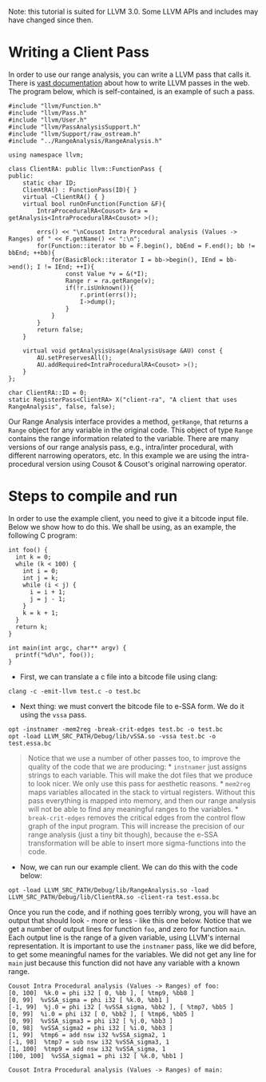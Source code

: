 Note: this tutorial is suited for LLVM 3.0. Some LLVM APIs and includes may have changed since then.

# Writing a Client Pass #

In order to use our range analysis, you can write a LLVM pass that calls it. There is [vast documentation](http://llvm.org/docs/WritingAnLLVMPass.html) about how to write LLVM passes in the web. The program below, which is self-contained, is an example of such a pass.

```
#include "llvm/Function.h"
#include "llvm/Pass.h"
#include "llvm/User.h"
#include "llvm/PassAnalysisSupport.h"
#include "llvm/Support/raw_ostream.h"
#include "../RangeAnalysis/RangeAnalysis.h"

using namespace llvm;

class ClientRA: public llvm::FunctionPass {
public:
	static char ID;
	ClientRA() : FunctionPass(ID){ }
	virtual ~ClientRA() { }
	virtual bool runOnFunction(Function &F){
		IntraProceduralRA<Cousot> &ra = getAnalysis<IntraProceduralRA<Cousot> >();

		errs() << "\nCousot Intra Procedural analysis (Values -> Ranges) of " << F.getName() << ":\n";
		for(Function::iterator bb = F.begin(), bbEnd = F.end(); bb != bbEnd; ++bb){
			for(BasicBlock::iterator I = bb->begin(), IEnd = bb->end(); I != IEnd; ++I){
				const Value *v = &(*I);
				Range r = ra.getRange(v);
				if(!r.isUnknown()){
					r.print(errs());
					I->dump();
				}
			}
		}
		return false;
	}

	virtual void getAnalysisUsage(AnalysisUsage &AU) const {
		AU.setPreservesAll();
		AU.addRequired<IntraProceduralRA<Cousot> >();
	}
};

char ClientRA::ID = 0;
static RegisterPass<ClientRA> X("client-ra", "A client that uses RangeAnalysis", false, false);
```

Our Range Analysis interface provides a method, `getRange`, that returns a `Range` object for any variable in the original code. This object of type `Range` contains the range information related to the variable. There are many versions of our range analysis pass, e.g., intra/inter procedural, with different narrowing operators, etc. In this example we are using the intra-procedural version using Cousot & Cousot's original narrowing operator.

# Steps to compile and run #

In order to use the example client, you need to give it a bitcode input file. Below we show how to do this. We shall be using, as an example, the following C program:
```
int foo() {
  int k = 0;
  while (k < 100) {
    int i = 0;
    int j = k;
    while (i < j) {
      i = i + 1;
      j = j - 1;
    }
    k = k + 1;
  }
  return k;
}

int main(int argc, char** argv) {
  printf("%d\n", foo());
}
```

  * First, we can translate a c file into a bitcode file using clang:
```
clang -c -emit-llvm test.c -o test.bc
```
  * Next thing: we must convert the bitcode file to e-SSA form. We do it using the `vssa` pass.
```
opt -instnamer -mem2reg -break-crit-edges test.bc -o test.bc
opt -load LLVM_SRC_PATH/Debug/lib/vSSA.so -vssa test.bc -o test.essa.bc
```
> Notice that we use a number of other passes too, to improve the quality of the code that we are producing:
    * `instnamer` just assigns strings to each variable. This will make the dot files that we produce to look nicer. We only use this pass for aesthetic reasons.
    * `mem2reg` maps variables allocated in the stack to virtual registers. Without this pass everything is mapped into memory, and then our range analysis will not be able to find any meaningful ranges to the variables.
    * `break-crit-edges` removes the critical edges from the control flow graph of the input program. This will increase the precision of our range analysis (just a tiny bit though), because the e-SSA transformation will be able to insert more sigma-functions into the code.

  * Now, we can run our example client. We can do this with the code below:
```
opt -load LLVM_SRC_PATH/Debug/lib/RangeAnalysis.so -load LLVM_SRC_PATH/Debug/lib/ClientRA.so -client-ra test.essa.bc
```

Once you run the code, and if nothing goes terribly wrong, you will have an output that should look - more or less - like this one below. Notice that we get a number of output lines for function `foo`, and zero for function `main`. Each output line is the range of a given variable, using LLVM's internal representation. It is important to use the `instnamer` pass, like we did before, to get some meaningful names for the variables. We did not get any line for `main` just because this function did not have any variable with a known range.
```
Cousot Intra Procedural analysis (Values -> Ranges) of foo:
[0, 100]  %k.0 = phi i32 [ 0, %bb ], [ %tmp9, %bb8 ]
[0, 99]  %vSSA_sigma = phi i32 [ %k.0, %bb1 ]
[-1, 99]  %j.0 = phi i32 [ %vSSA_sigma, %bb2 ], [ %tmp7, %bb5 ]
[0, 99]  %i.0 = phi i32 [ 0, %bb2 ], [ %tmp6, %bb5 ]
[0, 99]  %vSSA_sigma3 = phi i32 [ %j.0, %bb3 ]
[0, 98]  %vSSA_sigma2 = phi i32 [ %i.0, %bb3 ]
[1, 99]  %tmp6 = add nsw i32 %vSSA_sigma2, 1
[-1, 98]  %tmp7 = sub nsw i32 %vSSA_sigma3, 1
[1, 100]  %tmp9 = add nsw i32 %vSSA_sigma, 1
[100, 100]  %vSSA_sigma1 = phi i32 [ %k.0, %bb1 ]

Cousot Intra Procedural analysis (Values -> Ranges) of main:
```